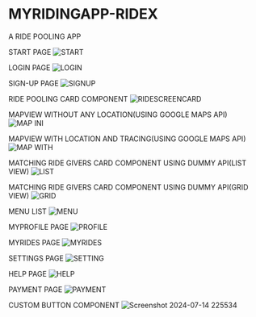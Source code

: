# MYRIDINGAPP-RIDEX
 A RIDE POOLING APP

START PAGE
 ![START](https://github.com/user-attachments/assets/cc32ef5b-26dd-4134-a5d6-b12c0b7d0ef5)


LOGIN PAGE
![LOGIN](https://github.com/user-attachments/assets/fb94e0e8-9dcc-4c0b-abaa-394f6bbb937e)


SIGN-UP PAGE
![SIGNUP](https://github.com/user-attachments/assets/652311f0-798c-4d1a-adb3-2706fda25e8e)


RIDE POOLING CARD COMPONENT
![RIDESCREENCARD](https://github.com/user-attachments/assets/2f8666cb-67f6-491c-bff1-d8dec639e265)


MAPVIEW WITHOUT ANY LOCATION(USING GOOGLE MAPS API)
![MAP INI](https://github.com/user-attachments/assets/ebc4d2c6-f336-43b9-87da-a79fd594b475)


MAPVIEW WITH LOCATION AND TRACING(USING GOOGLE MAPS API)
![MAP WITH](https://github.com/user-attachments/assets/a8ec048e-71d3-42a0-b744-b465a5343153)


MATCHING RIDE GIVERS CARD COMPONENT USING DUMMY API(LIST VIEW)
![LIST](https://github.com/user-attachments/assets/ef605f7a-b179-4a8d-a90a-1bebca83280f)


MATCHING RIDE GIVERS CARD COMPONENT USING DUMMY API(GRID VIEW)
![GRID](https://github.com/user-attachments/assets/c92239d1-17f2-4693-847e-bd298bd30e04)


MENU LIST
![MENU](https://github.com/user-attachments/assets/10b945ef-7a3e-4e9e-aca1-8bfee1618a34)


MYPROFILE PAGE
![PROFILE](https://github.com/user-attachments/assets/0e679ca0-6ea1-4410-8b72-911b44461197)


MYRIDES PAGE 
![MYRIDES](https://github.com/user-attachments/assets/52151540-3224-4491-9816-d53d1b138505)


SETTINGS PAGE
![SETTING](https://github.com/user-attachments/assets/4cc1cc14-9a8b-49ae-ab2e-5666915d4930)


HELP PAGE
![HELP](https://github.com/user-attachments/assets/9183b80f-4e46-4e04-9b18-dc9de75cf66e)


PAYMENT PAGE
![PAYMENT](https://github.com/user-attachments/assets/c1d98c0d-a8ba-4035-a758-24596540d1c3)



CUSTOM BUTTON COMPONENT
![Screenshot 2024-07-14 225534](https://github.com/user-attachments/assets/03594374-1ed8-4119-980a-d7d5770ab81f)









